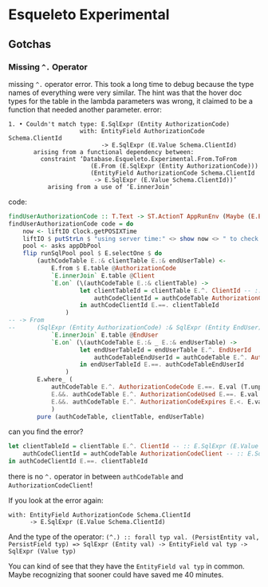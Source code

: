 


# Esqueleto Experimental

## Gotchas

### Missing `^.` Operator
missing `^.` operator error. This took a long time to debug because the type names of everything were very similar. The hint was that the hover doc types for the table in the lambda parameters was wrong, it claimed to be a function that needed another parameter.
error:
```
1. • Couldn't match type: E.SqlExpr (Entity AuthorizationCode)
                    with: EntityField AuthorizationCode Schema.ClientId
                          -> E.SqlExpr (E.Value Schema.ClientId)
       arising from a functional dependency between:
         constraint ‘Database.Esqueleto.Experimental.From.ToFrom
                       (E.From (E.SqlExpr (Entity AuthorizationCode)))
                       (EntityField AuthorizationCode Schema.ClientId
                        -> E.SqlExpr (E.Value Schema.ClientId))’
           arising from a use of ‘E.innerJoin’
```

code: 
```haskell
findUserAuthorizationCode :: T.Text -> ST.ActionT AppRunEnv (Maybe (E.Entity AuthorizationCode, E.Entity Client, E.Entity EndUser))
findUserAuthorizationCode code = do
    now <- liftIO Clock.getPOSIXTime
    liftIO $ putStrLn $ "using server time:" <> show now <> " to check the auth code expiration"
    pool <- asks appDbPool
    flip runSqlPool pool $ E.selectOne $ do
        (authCodeTable E.:& clientTable E.:& endUserTable) <-
            E.from $ E.table @AuthorizationCode
            `E.innerJoin` E.table @Client
            `E.on` (\(authCodeTable E.:& clientTable) ->
                    let clientTableId = clientTable E.^. ClientId -- :: E.SqlExpr (E.Value (E.Key Client))
                        authCodeClientId = authCodeTable AuthorizationCodeClient -- :: E.SqlExpr (E.Value (E.Key Client))
                    in authCodeClientId E.==. clientTableId 
                )
-- -> From
--      (SqlExpr (Entity AuthorizationCode) :& SqlExpr (Entity EndUser))
            `E.innerJoin` E.table @EndUser
            `E.on` (\(authCodeTable E.:& _ E.:& endUserTable) ->
                    let endUserTableId = endUserTable E.^. EndUserId
                        authCodeTableEndUserId = authCodeTable E.^. AuthorizationCodeEndUser
                    in endUserTableId E.==. authCodeTableEndUserId
                )
        E.where_ (
            authCodeTable E.^. AuthorizationCodeCode E.==. E.val (T.unpack code)
            E.&&. authCodeTable E.^. AuthorizationCodeUsed E.==. E.val False
            E.&&. authCodeTable E.^. AuthorizationCodeExpires E.<. E.val (round now)
            )
        pure (authCodeTable, clientTable, endUserTable)
```

can you find the error?
```haskell
let clientTableId = clientTable E.^. ClientId -- :: E.SqlExpr (E.Value (E.Key Client))
    authCodeClientId = authCodeTable AuthorizationCodeClient -- :: E.SqlExpr (E.Value (E.Key Client))
in authCodeClientId E.==. clientTableId 
```

there is no `^.` operator in between `authCodeTable` and `AuthorizationCodeClient`!

If you look at the error again:
```
with: EntityField AuthorizationCode Schema.ClientId
      -> E.SqlExpr (E.Value Schema.ClientId)
```

And the type of the operator:
`(^.) :: forall typ val. (PersistEntity val, PersistField typ) => SqlExpr (Entity val) -> EntityField val typ -> SqlExpr (Value typ)`

You can kind of see that they have the `EntityField val typ` in common. Maybe recognizing that sooner could have saved me 40 minutes.
